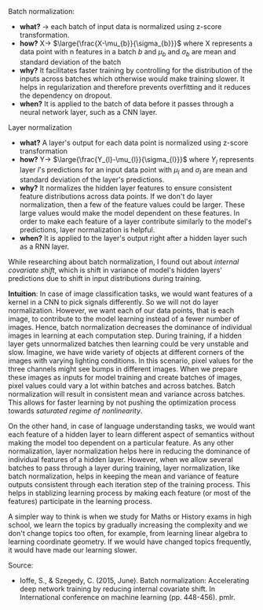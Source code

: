 Batch normalization:
- **what?** -> each batch of input data is normalized using z-score transformation.
- **how?**  X-> $\large{\frac{X-\mu_{b}}{\sigma_{b}}}$ where X represents a data point with n features in a batch $b$ and $\mu_{b}$ and $\sigma_{b}$ are mean and standard deviation of the batch
- **why?** It facilitates faster training by controlling for the distribution of the inputs across batches which otherwise would make training slower. It helps in regularization and therefore prevents overfitting and it reduces the dependency on dropout.
- **when?** It is applied to the batch of data before it passes through a neural network layer, such as a CNN layer.

Layer normalization
- **what?** A layer's output for each data point is normalized using z-score transformation
- **how?** Y-> $\large{\frac{Y_{l}-\mu_{l}}{\sigma_{l}}}$ where $Y_l$ represents layer $l$'s predictions for an input data point with $\mu_{l}$ and $\sigma_{l}$ are mean and standard deviation of the layer's predictions.
- **why?** It normalizes the hidden layer features to ensure consistent feature distributions across data points. If we don't do layer normalization, then a few of the feature values could be larger. These large values would make the model dependent on these features. In order to make each feature of a layer contribute similarly to the model's predictions, layer normalization is helpful.
- **when?** It is applied to the layer's output right after a hidden layer such as a RNN layer.

While researching about batch normalization, I found out about *internal covariate shift*, which is shift in variance of model's hidden layers' predictions due to shift in input distributions during training.

**Intuition**: In case of image classification tasks, we would want features of a kernel in a CNN to pick signals differently. So we will not do layer normalization. However, we want each of our data points, that is each image, to contribute to the model learning instead of a fewer number of images. Hence, batch normalization decreases the dominance of individual images in learning at each computation step. During training, if a hidden layer gets unnormalized batches then learning could be very unstable and slow. Imagine, we have wide variety of objects at different corners of the images with varying lighting conditions. In this scenario, pixel values for the three channels might see bumps in different images. When we prepare these images as inputs for model training and create batches of images, pixel values could vary a lot within batches and across batches. Batch normalization will result in consistent mean and variance across batches. This allows for faster learning by not pushing the optimization process towards *saturated regime of nonlinearity*. 

On the other hand, in case of language understanding tasks, we would want each feature of a hidden layer to learn different aspect of semantics without making the model too dependent on a particular feature. As any other normalization, layer normalization helps here in reducing the dominance of individual features of a hidden layer. However, when we allow several batches to pass through a layer during training, layer normalization, like batch normalization, helps in keeping the mean and variance of feature outputs consistent through each iteration step of the training process. This helps in stablizing learning process by making each feature (or most of the features) participate in the learning process. 

A simpler way to think is when we study for Maths or History exams in high school, we learn the topics by gradually increasing the complexity and we don't change topics too often, for example, from learning linear algebra to learning coordinate geometry. If we would have changed topics frequently, it would have made our learning slower. 

Source:
- Ioffe, S., & Szegedy, C. (2015, June). Batch normalization: Accelerating deep network training by reducing internal covariate shift. In International conference on machine learning (pp. 448-456). pmlr.
